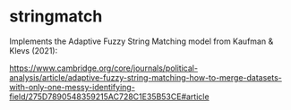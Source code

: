 # stringmatch
Implements the Adaptive Fuzzy String Matching model from Kaufman &amp; Klevs (2021): 

https://www.cambridge.org/core/journals/political-analysis/article/adaptive-fuzzy-string-matching-how-to-merge-datasets-with-only-one-messy-identifying-field/275D7890548359215AC728C1E35B53CE#article
